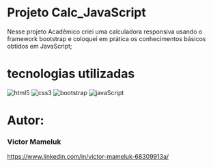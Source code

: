 # Projeto Calc_JavaScript

Nesse projeto Acadêmico criei uma calculadora responsiva usando o framework bootstrap e coloquei em prática os conhecimentos básicos obtidos em JavaScript; 


# tecnologias utilizadas
<img alt="html5" src="https://img.shields.io/badge/HTML5-E34F26?style=for-the-badge&logo=html5&logoColor=white">
<img alt="css3" src="https://img.shields.io/badge/CSS-239120?&style=for-the-badge&logo=css3&logoColor=white">
<img alt="bootstrap" src="https://img.shields.io/badge/Bootstrap-563D7C?style=for-the-badge&logo=bootstrap&logoColor=white">
<img alt="javaScript" src="https://img.shields.io/badge/JavaScript-323330?style=for-the-badge&logo=javascript&logoColor=F7DF1E">


# Autor:
 
 ### Victor Mameluk 
 
 https://www.linkedin.com/in/victor-mameluk-68309913a/


